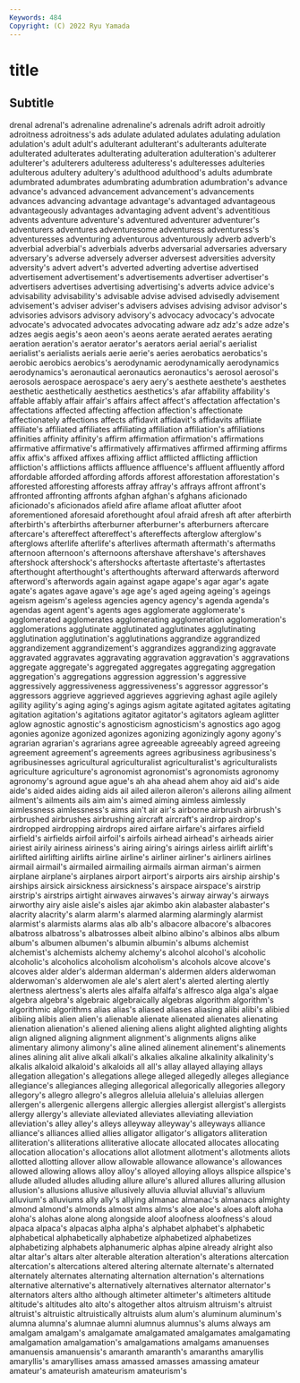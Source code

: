 ```yaml
---
Keywords: 484
Copyright: (C) 2022 Ryu Yamada
---
```



# title

## Subtitle
drenal adrenal's adrenaline adrenaline's adrenals
adrift adroit adroitly adroitness adroitness's ads adulate adulated adulates adulating
adulation adulation's adult adult's adulterant adulterant's adulterants adulterate adulterated adulterates
adulterating adulteration adulteration's adulterer adulterer's adulterers adulteress adulteress's adulteresses adulteries
adulterous adultery adultery's adulthood adulthood's adults adumbrate adumbrated adumbrates adumbrating
adumbration adumbration's advance advance's advanced advancement advancement's advancements advances advancing
advantage advantage's advantaged advantageous advantageously advantages advantaging advent advent's adventitious
advents adventure adventure's adventured adventurer adventurer's adventurers adventures adventuresome adventuress
adventuress's adventuresses adventuring adventurous adventurously adverb adverb's adverbial adverbial's adverbials
adverbs adversarial adversaries adversary adversary's adverse adversely adverser adversest adversities
adversity adversity's advert advert's adverted adverting advertise advertised advertisement advertisement's
advertisements advertiser advertiser's advertisers advertises advertising advertising's adverts advice advice's
advisability advisability's advisable advise advised advisedly advisement advisement's adviser adviser's
advisers advises advising advisor advisor's advisories advisors advisory advisory's advocacy
advocacy's advocate advocate's advocated advocates advocating adware adz adz's adze
adze's adzes aegis aegis's aeon aeon's aeons aerate aerated aerates
aerating aeration aeration's aerator aerator's aerators aerial aerial's aerialist aerialist's
aerialists aerials aerie aerie's aeries aerobatics aerobatics's aerobic aerobics aerobics's
aerodynamic aerodynamically aerodynamics aerodynamics's aeronautical aeronautics aeronautics's aerosol aerosol's aerosols
aerospace aerospace's aery aery's aesthete aesthete's aesthetes aesthetic aesthetically aesthetics
aesthetics's afar affability affability's affable affably affair affair's affairs affect
affect's affectation affectation's affectations affected affecting affection affection's affectionate affectionately
affections affects affidavit affidavit's affidavits affiliate affiliate's affiliated affiliates affiliating
affiliation affiliation's affiliations affinities affinity affinity's affirm affirmation affirmation's affirmations
affirmative affirmative's affirmatively affirmatives affirmed affirming affirms affix affix's affixed
affixes affixing afflict afflicted afflicting affliction affliction's afflictions afflicts affluence
affluence's affluent affluently afford affordable afforded affording affords afforest afforestation
afforestation's afforested afforesting afforests affray affray's affrays affront affront's affronted
affronting affronts afghan afghan's afghans aficionado aficionado's aficionados afield afire
aflame afloat aflutter afoot aforementioned aforesaid aforethought afoul afraid afresh
aft after afterbirth afterbirth's afterbirths afterburner afterburner's afterburners aftercare aftercare's
aftereffect aftereffect's aftereffects afterglow afterglow's afterglows afterlife afterlife's afterlives aftermath
aftermath's aftermaths afternoon afternoon's afternoons aftershave aftershave's aftershaves aftershock aftershock's
aftershocks aftertaste aftertaste's aftertastes afterthought afterthought's afterthoughts afterward afterwards afterword
afterword's afterwords again against agape agape's agar agar's agate agate's
agates agave agave's age age's aged ageing ageing's ageings ageism
ageism's ageless agencies agency agency's agenda agenda's agendas agent agent's
agents ages agglomerate agglomerate's agglomerated agglomerates agglomerating agglomeration agglomeration's agglomerations
agglutinate agglutinated agglutinates agglutinating agglutination agglutination's agglutinations aggrandize aggrandized aggrandizement
aggrandizement's aggrandizes aggrandizing aggravate aggravated aggravates aggravating aggravation aggravation's aggravations
aggregate aggregate's aggregated aggregates aggregating aggregation aggregation's aggregations aggression aggression's
aggressive aggressively aggressiveness aggressiveness's aggressor aggressor's aggressors aggrieve aggrieved aggrieves
aggrieving aghast agile agilely agility agility's aging aging's agings agism
agitate agitated agitates agitating agitation agitation's agitations agitator agitator's agitators
agleam aglitter aglow agnostic agnostic's agnosticism agnosticism's agnostics ago agog
agonies agonize agonized agonizes agonizing agonizingly agony agony's agrarian agrarian's
agrarians agree agreeable agreeably agreed agreeing agreement agreement's agreements agrees
agribusiness agribusiness's agribusinesses agricultural agriculturalist agriculturalist's agriculturalists agriculture agriculture's agronomist
agronomist's agronomists agronomy agronomy's aground ague ague's ah aha ahead
ahem ahoy aid aid's aide aide's aided aides aiding aids
ail ailed aileron aileron's ailerons ailing ailment ailment's ailments ails
aim aim's aimed aiming aimless aimlessly aimlessness aimlessness's aims ain't
air air's airborne airbrush airbrush's airbrushed airbrushes airbrushing aircraft aircraft's
airdrop airdrop's airdropped airdropping airdrops aired airfare airfare's airfares airfield
airfield's airfields airfoil airfoil's airfoils airhead airhead's airheads airier airiest
airily airiness airiness's airing airing's airings airless airlift airlift's airlifted
airlifting airlifts airline airline's airliner airliner's airliners airlines airmail airmail's
airmailed airmailing airmails airman airman's airmen airplane airplane's airplanes airport
airport's airports airs airship airship's airships airsick airsickness airsickness's airspace
airspace's airstrip airstrip's airstrips airtight airwaves airwaves's airway airway's airways
airworthy airy aisle aisle's aisles ajar akimbo akin alabaster alabaster's
alacrity alacrity's alarm alarm's alarmed alarming alarmingly alarmist alarmist's alarmists
alarms alas alb alb's albacore albacore's albacores albatross albatross's albatrosses
albeit albino albino's albinos albs album album's albumen albumen's albumin
albumin's albums alchemist alchemist's alchemists alchemy alchemy's alcohol alcohol's alcoholic
alcoholic's alcoholics alcoholism alcoholism's alcohols alcove alcove's alcoves alder alder's
alderman alderman's aldermen alders alderwoman alderwoman's alderwomen ale ale's alert
alert's alerted alerting alertly alertness alertness's alerts ales alfalfa alfalfa's
alfresco alga alga's algae algebra algebra's algebraic algebraically algebras algorithm
algorithm's algorithmic algorithms alias alias's aliased aliases aliasing alibi alibi's
alibied alibiing alibis alien alien's alienable alienate alienated alienates alienating
alienation alienation's aliened aliening aliens alight alighted alighting alights align
aligned aligning alignment alignment's alignments aligns alike alimentary alimony alimony's
aline alined alinement alinement's alinements alines alining alit alive alkali
alkali's alkalies alkaline alkalinity alkalinity's alkalis alkaloid alkaloid's alkaloids all
all's allay allayed allaying allays allegation allegation's allegations allege alleged
allegedly alleges allegiance allegiance's allegiances alleging allegorical allegorically allegories allegory
allegory's allegro allegro's allegros alleluia alleluia's alleluias allergen allergen's allergenic
allergens allergic allergies allergist allergist's allergists allergy allergy's alleviate alleviated
alleviates alleviating alleviation alleviation's alley alley's alleys alleyway alleyway's alleyways
alliance alliance's alliances allied allies alligator alligator's alligators alliteration alliteration's
alliterations alliterative allocate allocated allocates allocating allocation allocation's allocations allot
allotment allotment's allotments allots allotted allotting allover allow allowable allowance
allowance's allowances allowed allowing allows alloy alloy's alloyed alloying alloys
allspice allspice's allude alluded alludes alluding allure allure's allured allures
alluring allusion allusion's allusions allusive allusively alluvia alluvial alluvial's alluvium
alluvium's alluviums ally ally's allying almanac almanac's almanacs almighty almond
almond's almonds almost alms alms's aloe aloe's aloes aloft aloha
aloha's alohas alone along alongside aloof aloofness aloofness's aloud alpaca
alpaca's alpacas alpha alpha's alphabet alphabet's alphabetic alphabetical alphabetically alphabetize
alphabetized alphabetizes alphabetizing alphabets alphanumeric alphas alpine already alright also
altar altar's altars alter alterable alteration alteration's alterations altercation altercation's
altercations altered altering alternate alternate's alternated alternately alternates alternating alternation
alternation's alternations alternative alternative's alternatively alternatives alternator alternator's alternators alters
altho although altimeter altimeter's altimeters altitude altitude's altitudes alto alto's
altogether altos altruism altruism's altruist altruist's altruistic altruistically altruists alum
alum's aluminum aluminum's alumna alumna's alumnae alumni alumnus alumnus's alums
always am amalgam amalgam's amalgamate amalgamated amalgamates amalgamating amalgamation amalgamation's
amalgamations amalgams amanuenses amanuensis amanuensis's amaranth amaranth's amaranths amaryllis amaryllis's
amaryllises amass amassed amasses amassing amateur amateur's amateurish amateurism amateurism's

